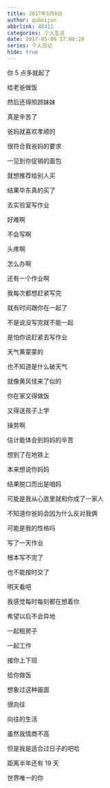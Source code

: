 ```yaml
---
title: 2017年5月6日
author: qubeijun
abbrlink: 48411
categories: 个人生活
date: 2017-05-06 17:00:29
series: 个人日记
hide: true
---
```


你 5 点多就起了

给老爸做饭

然后还得照顾妹妹

真是辛苦了

爸妈就喜欢孝顺的

很符合我爸妈的要求

一见到你促销的面包

就想推荐给别人买

结果毕东真的买了

去实验室写作业

好难啊

不会写啊

头疼啊

怎么办啊

还有一个作业啊

我每次都想赶紧写完

就有时间跟你在一起了

不是说没写完就不能一起

是怕你说赶紧去写作业

天气黄蒙蒙的

也不知道是什么破天气

就像黄风怪来了似的

你在家又得做饭

又得送孩子上学

操劳啊

估计能体会到妈妈的辛苦

想到了在地铁上

本来想说你妈妈

结果脱口而出是咱妈

可能是我从心底里就和你成了一家人

不知道你爸妈会因为什么反对我俩

可能是我的性格吗

写了一天作业

根本写不完了

也不能按时交了

明天看吧

我感觉每时每刻都在想着你

希望以后不会异地

一起租房子

一起工作

接你上下班

给你做饭

想象过这种画面

很向往

向往的生活

虽然我情商不高

但是我是适合过日子的吧哈

距离半年还有 19 天

世界唯一的你
